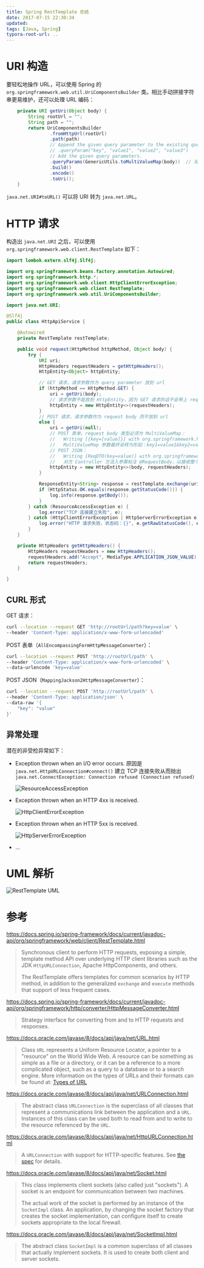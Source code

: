 ```yaml
---
title: Spring RestTemplate 总结
date: 2017-07-15 22:30:34
updated:
tags: [Java, Spring]
typora-root-url: ..
---
```


# URI 构造

要轻松地操作 URL，可以使用 Spring 的 `org.springframework.web.util.UriComponentsBuilder` 类。相比手动拼接字符串更易维护，还可以处理 URL 编码：

```java
    private URI getUri(Object body) {
        String rootUrl = "";
        String path = "";
        return UriComponentsBuilder
                .fromHttpUrl(rootUrl)
                .path(path)
                // Append the given query parameter to the existing query parameters.
                // .queryParam("key", "value1", "value2", "value3")
                // Add the given query parameters.
                .queryParams(GenericUtils.toMultiValueMap(body))  // 反射递归遍历对象的字段值，并转成 org.springframework.util.MultiValueMap
                .build()
                .encode()
                .toUri();
    }
```

`java.net.URI#toURL()` 可以将 URI 转为 `java.net.URL`。 

# HTTP 请求

构造出 `java.net.URI` 之后，可以使用 `org.springframework.web.client.RestTemplate` 如下：

```java
import lombok.extern.slf4j.Slf4j;

import org.springframework.beans.factory.annotation.Autowired;
import org.springframework.http.*;
import org.springframework.web.client.HttpClientErrorException;
import org.springframework.web.client.RestTemplate;
import org.springframework.web.util.UriComponentsBuilder;

import java.net.URI;

@Slf4j
public class HttpApiService {

    @Autowired
    private RestTemplate restTemplate;

    public void request(HttpMethod httpMethod, Object body) {
        try {
            URI uri;
            HttpHeaders requestHeaders = getHttpHeaders();
            HttpEntity<Object> httpEntity;

            // GET 请求，请求参数作为 query parameter 放到 url
            if (httpMethod == HttpMethod.GET) {
                uri = getUri(body);
                // 请求参数不能放到 HttpEntity，因为 GET 请求的话不会带上 request body（因为底层 HttpURLConnection#setDoOutput(false)）
                httpEntity = new HttpEntity<>(requestHeaders);
            }
            // POST 请求，请求参数作为 request body 而不放到 url
            else {
                uri = getUri(null);
                // POST 表单，request body 类型必须为 MultiValueMap：
                //   Writing [{key=[value]}] with org.springframework.http.converter.support.AllEncompassingFormHttpMessageConverter
                //   MultiValueMap 参数最终会转为形如：key1=value1&key2=value2&...
                // POST JSON：
                //   Writing [ReqDTO(key=value)] with org.springframework.http.converter.json.MappingJackson2HttpMessageConverter
                //   对方 Controller 方法入参需标注 @RequestBody，以接收整个 request body
                httpEntity = new HttpEntity<>(body, requestHeaders);
            }

            ResponseEntity<String> response = restTemplate.exchange(uri, httpMethod, httpEntity, String.class);
            if (HttpStatus.OK.equals(response.getStatusCode())) {
                log.info(response.getBody());
            }
        } catch (ResourceAccessException e) {
            log.error("TCP 连接建立失败", e);
        } catch (HttpClientErrorException | HttpServerErrorException e) {
            log.error("HTTP 请求失败，状态码：{}", e.getRawStatusCode(), e);
        }
    }

    private HttpHeaders getHttpHeaders() {
        HttpHeaders requestHeaders = new HttpHeaders();
        requestHeaders.add("Accept", MediaType.APPLICATION_JSON_VALUE);
        return requestHeaders;
    }

}
```

## CURL 形式

GET 请求：

```bash
curl --location --request GET 'http://rootUrl/path?key=value' \
--header 'Content-Type: application/x-www-form-urlencoded'
```

POST 表单（`AllEncompassingFormHttpMessageConverter`）：

```bash
curl --location --request POST 'http://rootUrl/path' \
--header 'Content-Type: application/x-www-form-urlencoded' \
--data-urlencode 'key=value'
```

POST JSON（`MappingJackson2HttpMessageConverter`）：

```bash
curl --location --request POST 'http://rootUrl/path' \
--header 'Content-Type: application/json' \
--data-raw '{
    "key": "value"
}'
```

## 异常处理

潜在的非受检异常如下：

* Exception thrown when an I/O error occurs. 原因是 `java.net.HttpURLConnection#connect()` 建立 TCP 连接失败从而抛出 `java.net.ConnectException: Connection refused (Connection refused)`

  ![ResourceAccessException](/img/spring/resttemplate/ResourceAccessException.png)

* Exception thrown when an HTTP 4xx is received.

  ![HttpClientErrorException](/img/spring/resttemplate/HttpClientErrorException.png)

* Exception thrown when an HTTP 5xx is received.

  ![HttpServerErrorException](/img/spring/resttemplate/HttpServerErrorException.png)

* ...

# UML 解析

![RestTemplate UML](/img/spring/resttemplate/RestTemplate_UML.png)

# 参考

https://docs.spring.io/spring-framework/docs/current/javadoc-api/org/springframework/web/client/RestTemplate.html

> Synchronous client to perform HTTP requests, exposing a simple, template method API over underlying HTTP client libraries such as the JDK `HttpURLConnection`, Apache HttpComponents, and others.
>
> The RestTemplate offers templates for common scenarios by HTTP method, in addition to the generalized `exchange` and `execute` methods that support of less frequent cases.

https://docs.spring.io/spring-framework/docs/current/javadoc-api/org/springframework/http/converter/HttpMessageConverter.html

> Strategy interface for converting from and to HTTP requests and responses.

https://docs.oracle.com/javase/8/docs/api/java/net/URL.html

> Class `URL` represents a Uniform Resource Locator, a pointer to a "resource" on the World Wide Web. A resource can be something as simple as a file or a directory, or it can be a reference to a more complicated object, such as a query to a database or to a search engine. More information on the types of URLs and their formats can be found at: [Types of URL](http://web.archive.org/web/20051219043731/http://archive.ncsa.uiuc.edu/SDG/Software/Mosaic/Demo/url-primer.html)

https://docs.oracle.com/javase/8/docs/api/java/net/URLConnection.html

> The abstract class `URLConnection` is the superclass of all classes that represent a communications link between the application and a `URL`. Instances of this class can be used both to read from and to write to the resource referenced by the `URL`.

https://docs.oracle.com/javase/8/docs/api/java/net/HttpURLConnection.html

> A `URLConnection` with support for HTTP-specific features. See [the spec](http://www.w3.org/pub/WWW/Protocols/) for details.

https://docs.oracle.com/javase/8/docs/api/java/net/Socket.html

> This class implements client sockets (also called just "sockets"). A socket is an endpoint for communication between two machines.
> 
> The actual work of the socket is performed by an instance of the `SocketImpl` class. An application, by changing the socket factory that creates the socket implementation, can configure itself to create sockets appropriate to the local firewall.

https://docs.oracle.com/javase/8/docs/api/java/net/SocketImpl.html

> The abstract class `SocketImpl` is a common superclass of all classes that actually implement sockets. It is used to create both client and server sockets.
